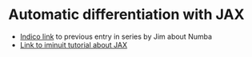 # Automatic differentiation with JAX

- [Indico link](https://indico.cern.ch/event/985350/) to previous entry in series by Jim about Numba
- [Link to iminuit tutorial about JAX](https://nbviewer.jupyter.org/github/scikit-hep/iminuit/blob/develop/tutorial/automatic_differentiation.ipynb)
